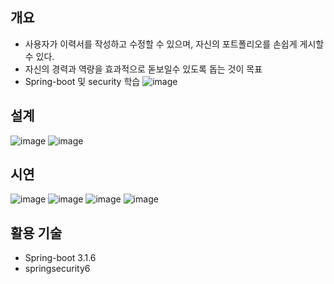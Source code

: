 ## 개요
- 사용자가 이력서를 작성하고 수정할 수 있으며, 자신의 포트폴리오를 손쉽게 게시할 수 있다.
- 자신의 경력과 역량을 효과적으로 돋보일수 있도록 돕는 것이 목표
- Spring-boot 및 security 학습
  ![image](https://github.com/PacaSim/Posume/assets/116507879/5a5e3b3a-2653-4e07-87c3-a07f76c0d889)

## 설계  
![image](https://github.com/PacaSim/Posume/assets/116507879/e9d9dc91-049f-48ae-a045-6f49f816b08c)
![image](https://github.com/PacaSim/Posume/assets/116507879/acf18a90-479b-432a-9ff0-d2171ec7e0d8)

## 시연
![image](https://github.com/PacaSim/Posume/assets/116507879/32705a5a-717e-4c0f-99fb-aef75056a8f7)
![image](https://github.com/PacaSim/Posume/assets/116507879/eebf6b7b-f424-44f6-b7f4-50784971e154)
![image](https://github.com/PacaSim/Posume/assets/116507879/21fde572-b21c-4578-8b7a-db3386e86e94)
![image](https://github.com/PacaSim/Posume/assets/116507879/f6ec62eb-c377-4c7c-94a1-2eb4e7cda4e7)

## 활용 기술
- Spring-boot 3.1.6  
- springsecurity6
